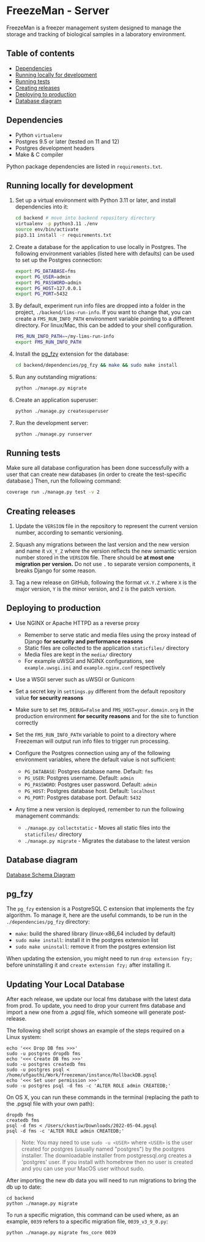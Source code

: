 # FreezeMan - Server

FreezeMan is a freezer management system designed to manage the storage and 
tracking of biological samples in a laboratory environment.

## Table of contents

  * [Dependencies](#dependencies)
  * [Running locally for development](#running-locally-for-development)
  * [Running tests](#running-tests)
  * [Creating releases](#creating-releases)
  * [Deploying to production](#deploying-to-production)
  * [Database diagram](#database-diagram)

## Dependencies

  * Python `virtualenv`
  * Postgres 9.5 or later (tested on 11 and 12)
  * Postgres development headers
  * Make & C compiler
  
Python package dependencies are listed in `requirements.txt`.
  
## Running locally for development

  1. Set up a virtual environment with Python 3.11 or later, and install 
     dependencies into it:
     
     ```bash
     cd backend # move into backend repository directory
     virtualenv -p python3.11 ./env
     source env/bin/activate
     pip3.11 install -r requirements.txt
     ```
     
  2. Create a database for the application to use locally in Postgres. The
     following environment variables (listed here with defaults) can be used
     to set up the Postgres connection:
     
     ```bash
     export PG_DATABASE=fms
     export PG_USER=admin
     export PG_PASSWORD=admin
     export PG_HOST=127.0.0.1
     export PG_PORT=5432
     ```

  3. By default, experiment run info files are dropped into a folder in the
  project, `./backend/lims-run-info`. If you want to change that, you can create
  a `FMS_RUN_INFO_PATH` environment variable pointing to a different directory.
  For linux/Mac, this can be added to your shell configuration.

      ```bash
      FMS_RUN_INFO_PATH=~/my-lims-run-info
      export FMS_RUN_INFO_PATH
      ```
    
  4. Install the [pg_fzy](#pg_fzy) extension for the database:
  
     ```bash
     cd backend/dependencies/pg_fzy && make && sudo make install
     ```
    
  5. Run any outstanding migrations:
  
     ```bash
     python ./manage.py migrate
     ```
    
  6. Create an application superuser:
  
     ```bash
     python ./manage.py createsuperuser
     ```
    
  7. Run the development server:
  
     ```bash
     python ./manage.py runserver
     ```
     
## Running tests

Make sure all database configuration has been done successfully with a user
that can create new databases (in order to create the test-specific database.)
Then, run the following command:

```bash
coverage run ./manage.py test -v 2
```

## Creating releases

  1. Update the `VERSION` file in the repository to represent the current
     version number, according to semantic versioning.

  2. Squash any migrations between the last version and the new version and
     name it `vX_Y_Z` where the version reflects the new semantic version
     number stored in the `VERSION` file. There should be **at most one
     migration per version.** Do not use `.` to separate version components,
     it breaks Django for some reason.

  3. Tag a new release on GitHub, following the format `vX.Y.Z` where `X` is
     the major version, `Y` is the minor version, and `Z` is the patch version.

## Deploying to production

  * Use NGINX or Apache HTTPD as a reverse proxy
    * Remember to serve static and media files using the proxy instead of
      Django **for security and performance reasons**
    * Static files are collected to the application `staticfiles/` directory
    * Media files are kept in the `media/` directory
    * For example uWSGI and NGINX configurations, see `example.uwsgi.ini` and
      `example.nginx.conf` respectively

  * Use a WSGI server such as uWSGI or Gunicorn

  * Set a secret key in `settings.py` different from the default repository
    value **for security reasons**

  * Make sure to set `FMS_DEBUG=False` and `FMS_HOST=your.domain.org` in the
    production environment **for security reasons** and for the site to 
    function correctly

  * Set the `FMS_RUN_INFO_PATH` variable to point to a directory where Freezeman
    will output run info files to trigger run processing.

  * Configure the Postgres connection using any of the following environment
    variables, where the default value is not sufficient:

    * `PG_DATABASE`: Postgres database name. Default: `fms`
    * `PG_USER`: Postgres username. Default: `admin`
    * `PG_PASSWORD`: Postgres user password. Default: `admin`
    * `PG_HOST`: Postgres database host. Default: `localhost`
    * `PG_PORT`: Postgres database port. Default: `5432`

  * Any time a new version is deployed, remember to run the following
    management commands:

    * `./manage.py collectstatic` - Moves all static files into the
      `staticfiles/` directory
    * `./manage.py migrate` - Migrates the database to the latest version


## Database diagram

[Database Schema Diagram](https://dbdiagram.io/d/FMS-DB-v5-3-62573cf62514c97903286438)


## pg_fzy

The `pg_fzy` extension is a PostgreSQL C extension that implements the fzy
algorithm. To manage it, here are the useful commands, to be run in the
`./dependencies/pg_fzy` directory:

 - `make`: build the shared library (linux-x86_64 included by default)
 - `sudo make install`: install it in the postgres extension list
 - `sudo make uninstall`: remove it from the postgres extension list

When updating the extension, you might need to run `drop extension fzy;` before uninstalling it and
`create extension fzy;` after installing it.

## Updating Your Local Database

After each release, we update our local fms database with the latest data from prod.
To update, you need to drop your current fms database and import a new one from a .pgsql
file, which someone will generate post-release.

The following shell script shows an example of the steps required on a Linux system:

```
echo '<<< Drop DB fms >>>'
sudo -u postgres dropdb fms
echo '<<< Create DB fms >>>'
sudo -u postgres createdb fms
sudo -u postgres psql < /home/ufgauthi/Work/freezeman/instance/RollbackDB.pgsql
echo '<<< Set user permission >>>'
sudo -u postgres psql -d fms -c 'ALTER ROLE admin CREATEDB;'
```

On OS X, you can run these commands in the terminal (replacing the path to the .pgsql file with your own path):
```
dropdb fms
createdb fms
psql -d fms < /Users/ckostiw/Downloads/2022-05-04.pgsql 
psql -d fms -c 'ALTER ROLE admin CREATEDB;'
```
> Note: You may need to use `sudo -u <USER>` where `<USER>` is the user created
for postgres (usually named "postgres") by the postgres installer. The downloadable
installer from postgressql.org creates a 'postgres' user. If you install with
homebrew then no user is created and you can use your MacOS user without sudo.

After importing the new db data you will need to run migrations to bring the db
up to date:
```
cd backend
python ./manage.py migrate
```

To run a specific migration, this command can be used where, as an example, `0039` refers to
a specific migration file, `0039_v3_9_0.py`:
```
python ./manage.py migrate fms_core 0039
```
